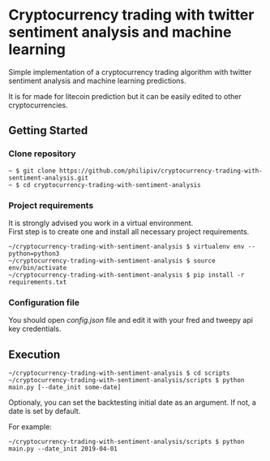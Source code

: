 # Cryptocurrency trading with twitter sentiment analysis and machine learning

Simple implementation of a cryptocurrency trading algorithm with twitter sentiment analysis and machine learning predictions.

It is for made for litecoin prediction but it can be easily edited to other cryptocurrencies. 

## Getting Started

### Clone repository

    ~ $ git clone https://github.com/philipiv/cryptocurrency-trading-with-sentiment-analysis.git
    ~ $ cd cryptocurrency-trading-with-sentiment-analysis

### Project requirements 

It is strongly advised you work in a virtual environment.\
First step is to create one and install all necessary project requirements.
       
    ~/cryptocurrency-trading-with-sentiment-analysis $ virtualenv env --python=python3
    ~/cryptocurrency-trading-with-sentiment-analysis $ source env/bin/activate
    ~/cryptocurrency-trading-with-sentiment-analysis $ pip install -r requirements.txt
    
### Configuration file

You should open _config.json_ file and edit it with your fred and tweepy api key credentials. 

## Execution

    ~/cryptocurrency-trading-with-sentiment-analysis $ cd scripts
    ~/cryptocurrency-trading-with-sentiment-analysis/scripts $ python main.py [--date_init some-date]
    
Optionaly, you can set the backtesting initial date as an argument. If not, a date is set by default.

For example:

    ~/cryptocurrency-trading-with-sentiment-analysis/scripts $ python main.py --date_init 2019-04-01


